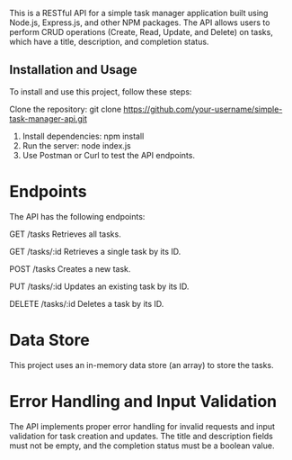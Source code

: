 This is a RESTful API for a simple task manager application built using Node.js, Express.js, and other NPM packages. The API allows users to perform CRUD operations (Create, Read, Update, and Delete) on tasks, which have a title, description, and completion status.

## Installation and Usage
To install and use this project, follow these steps:

Clone the repository: git clone https://github.com/your-username/simple-task-manager-api.git
1) Install dependencies: npm install
2) Run the server: node index.js
4) Use Postman or Curl to test the API endpoints.

# Endpoints
The API has the following endpoints:

GET /tasks
Retrieves all tasks.

GET /tasks/:id
Retrieves a single task by its ID.

POST /tasks
Creates a new task.

PUT /tasks/:id
Updates an existing task by its ID.

DELETE /tasks/:id
Deletes a task by its ID.

# Data Store
This project uses an in-memory data store (an array) to store the tasks.

# Error Handling and Input Validation
The API implements proper error handling for invalid requests and input validation for task creation and updates. The title and description fields must not be empty, and the completion status must be a boolean value.

